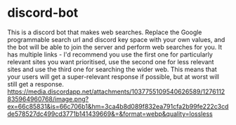 # discord-bot
This is a discord bot that makes web searches. Replace the Google programmable search url and discord key space with your own values, and the bot will be able to join the server and perform web searches for you. It has multiple links - I'd recommend you use the first one for particularly relevant sites you want prioritised, use the second one for less relevant sites and use the third one for searching the wider web. This means that your users will get a super-relevant response if possible, but at worst will still get a response.
https://media.discordapp.net/attachments/1037755109540626589/1276112835964960768/image.png?ex=66c85831&is=66c706b1&hm=3ca4b8d089f832ea791cfa2b99fe222c3cdde578527dc499cd3771b141439669&=&format=webp&quality=lossless
